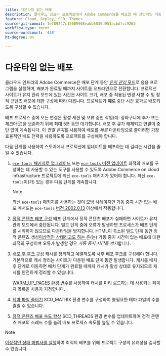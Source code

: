```yaml
---
title: 다운타임 없는 배포
description: 클라우드 인프라 프로젝트에서 Adobe Commerce을 배포할 때 전반적인 가동 중지 시간을 줄이는 방법을 알아봅니다.
feature: Cloud, Deploy, SCD, Themes
source-git-commit: 1e789247c12009908eabb6039d951acbdfcc9263
workflow-type: tm+mt
source-wordcount: '448'
ht-degree: 0%

---
```


# 다운타임 없는 배포

클라우드 인프라의 Adobe Commerce은 배포 단계 동안 [_유지 관리_ 모드](https://experienceleague.adobe.com/docs/commerce-operations/configuration-guide/setup/application-modes.html?lang=ko#production-mode)로 응용 프로그램을 실행하며, 배포가 완료될 때까지 사이트를 오프라인으로 전환합니다. 프로덕션 사이트가 유지 관리 모드에 있는 시간은 사이트 크기, 배포 중 적용된 변경 사항 수 및 정적 콘텐츠 배포에 대한 구성에 따라 다릅니다. 프로젝트가 **제로** 중단 시간 효과로 배포되도록 구성할 수 있습니다.

배포 프로세스 중에 모든 연결은 활성 세션 및 보류 중인 작업(예: 장바구니에 추가 또는 체크아웃)을 보존하기 위해 최대 5분 동안 대기합니다. 배포 후 큐가 해제되고 연결이 중단 없이 계속됩니다. 이 _연결 유지_&#x200B;를 사용하여 배포를 _제로_ 다운타임으로 줄이려면 가장 효율적인 배포 전략을 사용하도록 프로젝트를 구성해야 합니다.

다음 단계를 사용하여 스토어에서 프로덕션에 업데이트를 배포하는 데 걸리는 시간을 줄일 수 있습니다.

1. [`ece-tools` 패키지로 업그레이드](../dev-tools/install-package.md) 또는 [`ece-tools` 버전 업데이트](../dev-tools/update-package.md)
최적의 배포를 구성하는 데 사용할 수 있는 도구를 사용할 수 있도록 Adobe Commerce on cloud infrastructure 프로젝트에 최신 `ece-tools` 패키지가 있어야 합니다. 최신 `ece-tools`이(가) 있는 경우 다음 단계를 계속합니다.

   >[!NOTE]
   >
   >최신 `ece-tools` 패키지를 사용하는 것이 모범 사례이지만 가동 중지 시간 없는 배포 메서드는 `ece-tools` [버전 2002.0.13](../release-notes/cloud-release-archive.md#v2002013) 이상에서 작동합니다.

1. [정적 콘텐츠 배포 구성](static-content.md)
배포 단계에서 정적 콘텐츠 배포가 실패하면 사이트가 유지 관리 모드에서 중단됩니다. 빌드 단계 중에 오류가 발생하면 프로세스가 배포 단계를 시작하지 않으므로 다운타임을 방지합니다. HTML이 축소된 빌드 단계 동안 정적 콘텐츠 생성[이상적인 상태라고도 하는 ](static-content.md#setting-the-scd-on-build)은(는) 가동 중지 시간이 없는 배포에 대한 최적의 구성이며 오류가 발생할 경우 _가동 중지 시간을 방지_&#x200B;합니다.

1. [배포 후 후크 구성](../application/hooks-property.md)
캐시를 정리하고 예열하도록 사후 배포 후크를 구성해야 합니다. 기본적으로 캐시 정리는 사이트가 다운된 배포 단계 동안 발생합니다. 캐시를 배치 후 단계로 이동하면 배치 단계가 완료될 때까지 캐시가 활성 상태로 유지되므로 캐시를 안전하게 정리할 수 있습니다.

   [WARM_UP_PAGES 환경 변수](../environment/variables-post-deploy.md#warmuppages)를 사용하여 캐시를 미리 로드하는 데 사용되는 페이지 목록을 사용자 지정합니다.

1. [테마 파일 줄이기](../environment/variables-deploy.md#scdmatrix)
SCD\_MATRIX 환경 변수를 구성하여 불필요한 테마 파일의 수를 줄일 수 있습니다.

1. [정적 콘텐츠 배포 속도 향상](../environment/variables-deploy.md#scdthreads)
SCD\_THREADS 환경 변수를 업데이트하여 정적 콘텐츠 배포의 스레드 수를 늘려 배포 프로세스 속도를 높일 수 있습니다.

>[!NOTE]
>
>[이상적인 상태 마법사를 실행](smart-wizards.md#verifying-an-ideal-configuration)하여 최적의 배포를 위해 프로젝트 구성의 유효성을 검사할 수 있습니다.
